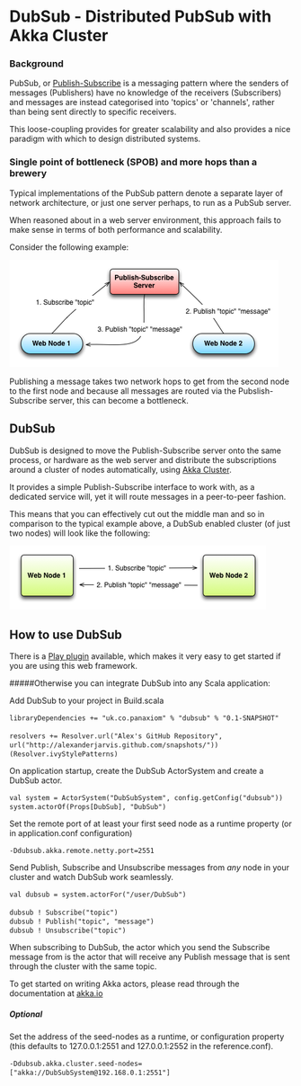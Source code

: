 # DubSub - Distributed PubSub with Akka Cluster

### Background

PubSub, or [Publish-Subscribe](http://en.wikipedia.org/wiki/Publish%E2%80%93subscribe_pattern) is a messaging pattern where the senders of messages (Publishers) have no knowledge of the receivers (Subscribers) and messages are instead categorised into 'topics' or 'channels', rather than being sent directly to specific receivers.

This loose-coupling provides for greater scalability and also provides a nice paradigm with which to design distributed systems.

### Single point of bottleneck (SPOB) and more hops than a brewery

Typical implementations of the PubSub pattern denote a separate layer of network architecture, or just one server perhaps, to run as a PubSub server.

When reasoned about in a web server environment, this approach fails to make sense in terms of both performance and scalability.

Consider the following example:

![Typical PubSub](images/typical-pubsub.png)

Publishing a message takes two network hops to get from the second node to the first node and because all messages are routed via the Pubslish-Subscribe server, this can become a bottleneck.

## DubSub

DubSub is designed to move the Publish-Subscribe server onto the same process, or hardware as the web server and distribute the subscriptions around a cluster of nodes automatically, using [Akka Cluster](http://doc.akka.io/docs/akka/2.1.2/cluster/cluster.html#intro).

It provides a simple Publish-Subscribe interface to work with, as a dedicated service will, yet it will route messages in a peer-to-peer fashion.

This means that you can effectively cut out the middle man and so in comparison to the typical example above, a DubSub enabled cluster (of just two nodes) will look like the following:

![DubSub](images/dubsub-example.png)


## How to use DubSub

There is a [Play plugin](https://github.com/alexanderjarvis/Play-DubSub) available, which makes it very easy to get started if you are using this web framework.

#####Otherwise you can integrate DubSub into any Scala application:

Add DubSub to your project in Build.scala

```
libraryDependencies += "uk.co.panaxiom" % "dubsub" % "0.1-SNAPSHOT"

resolvers += Resolver.url("Alex's GitHub Repository", url("http://alexanderjarvis.github.com/snapshots/"))(Resolver.ivyStylePatterns)
```

On application startup, create the DubSub ActorSystem and create a DubSub actor.

```
val system = ActorSystem("DubSubSystem", config.getConfig("dubsub"))
system.actorOf(Props[DubSub], "DubSub")
```

Set the remote port of at least your first seed node as a runtime property (or in application.conf configuration)

	-Ddubsub.akka.remote.netty.port=2551

Send Publish, Subscribe and Unsubscribe messages from *any* node in your cluster and watch DubSub work seamlessly.

```
val dubsub = system.actorFor("/user/DubSub")

dubsub ! Subscribe("topic")
dubsub ! Publish("topic", "message")
dubsub ! Unsubscribe("topic")
```

When subscribing to DubSub, the actor which you send the Subscribe message from is the actor that will receive any Publish message that is sent through the cluster with the same topic.

To get started on writing Akka actors, please read through the documentation at [akka.io](http://akka.io/)

##### Optional

Set the address of the seed-nodes as a runtime, or configuration property (this defaults to 127.0.0.1:2551 and 127.0.0.1:2552 in the reference.conf).

	-Ddubsub.akka.cluster.seed-nodes=["akka://DubSubSystem@192.168.0.1:2551"]


